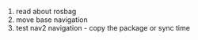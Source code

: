 
1. read about rosbag 
2. move base  navigation 
3. test nav2 navigation - copy the package or sync time 
